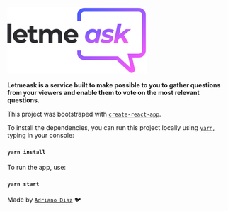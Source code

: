 ![Letmeask logo](/src/assets/images/logo.svg)

**Letmeask is a service built to make possible to you to gather questions from your viewers and enable them to vote on the most relevant questions.**

This project was bootstraped with [`create-react-app`](https://github.com/facebook/create-react-app).

To install the dependencies, you can run this project locally using [`yarn`](https://yarnpkg.com/getting-started/usage), typing in your console:

#### `yarn install`

To run the app, use:

#### `yarn start`

Made by [`Adriano Diaz`](https://www.linkedin.com/in/adriano-diaz/) :bird: